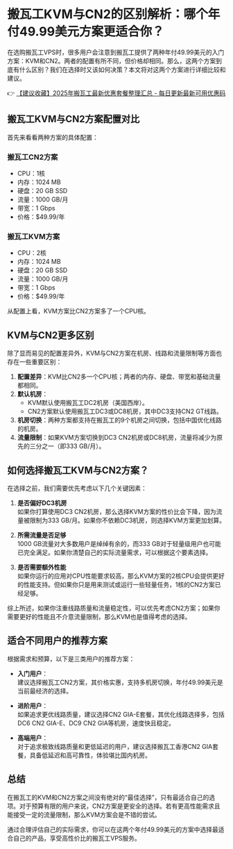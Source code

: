 # 搬瓦工KVM与CN2的区别解析：哪个年付49.99美元方案更适合你？

在选购搬瓦工VPS时，很多用户会注意到搬瓦工提供了两种年付49.99美元的入门方案：KVM和CN2。两者的配置有所不同，但价格却相同。那么，这两个方案到底有什么区别？我们在选择时又该如何决策？本文将对这两个方案进行详细比较和建议。

👉 [【建议收藏】2025年搬瓦工最新优惠套餐整理汇总 - 每日更新最新可用优惠码](https://bit.ly/banwagon)

## 搬瓦工KVM与CN2方案配置对比

首先来看看两种方案的具体配置：

### 搬瓦工CN2方案
- CPU：1核
- 内存：1024 MB
- 硬盘：20 GB SSD
- 流量：1000 GB/月
- 带宽：1 Gbps
- 价格：$49.99/年

### 搬瓦工KVM方案
- CPU：2核
- 内存：1024 MB
- 硬盘：20 GB SSD
- 流量：1000 GB/月
- 带宽：1 Gbps
- 价格：$49.99/年

从配置上看，KVM方案比CN2方案多了一个CPU核。

## KVM与CN2更多区别

除了显而易见的配置差异外，KVM与CN2方案在机房、线路和流量限制等方面也存在一些重要区别：

1. **配置差异**：KVM比CN2多一个CPU核；两者的内存、硬盘、带宽和基础流量都相同。
2. **默认机房**：
   - KVM默认使用搬瓦工DC2机房（美国西岸）。
   - CN2方案默认使用搬瓦工DC3或DC8机房，其中DC3支持CN2 GT线路。
3. **机房切换**：两种方案都支持在搬瓦工的9个机房之间切换，包括中国优化线路的机房。
4. **流量限制**：如果KVM方案切换到DC3 CN2机房或DC8机房，流量将减少为原先的三分之一（即333 GB/月）。

## 如何选择搬瓦工KVM与CN2方案？

在选择之前，我们需要优先考虑以下几个关键因素：

1. **是否偏好DC3机房**  
   如果你打算使用DC3 CN2机房，那么选择KVM方案的性价比会下降，因为流量被限制为333 GB/月。如果你不依赖DC3机房，则选择KVM方案更加划算。
   
2. **所需流量是否足够**  
   1000 GB流量对大多数用户是绰绰有余的，而333 GB对于轻量级用户也可能已完全满足。如果你清楚自己的实际流量需求，可以根据这个要素选择。

3. **是否需要额外性能**  
   如果你运行的应用对CPU性能要求较高，那么KVM方案的2核CPU会提供更好的性能支持。但如果你只是用来测试或运行一些轻量任务，1核的CN2方案已经足够。

综上所述，如果你注重线路质量和流量稳定性，可以优先考虑CN2方案；如果你需要更好的性能且不介意流量限制，那么KVM也是值得考虑的选择。

## 适合不同用户的推荐方案

根据需求和预算，以下是三类用户的推荐方案：

- **入门用户**：  
  建议选择搬瓦工CN2方案，其价格实惠，支持多机房切换，年付49.99美元是当前最经济的选择。
  
- **进阶用户**：  
  如果追求更优线路质量，建议选择CN2 GIA-E套餐，其优化线路选择多，包括DC6 CN2 GIA-E、DC9 CN2 GIA等机房，速度快且稳定。

- **高端用户**：  
  对于追求极致线路质量和更低延迟的用户，建议选择搬瓦工香港CN2 GIA套餐，具备低延迟和高可靠性，体验堪比国内机房。

## 总结

在搬瓦工的KVM和CN2方案之间没有绝对的“最佳选择”，只有最适合自己的选项。对于预算有限的用户来说，CN2方案是更安全的选择。若有更高性能需求且能接受一定的流量限制，那么KVM方案会是不错的尝试。

通过合理评估自己的实际需求，你可以在这两个年付49.99美元的方案中选择最适合自己的产品，享受高性价比的搬瓦工VPS服务。
